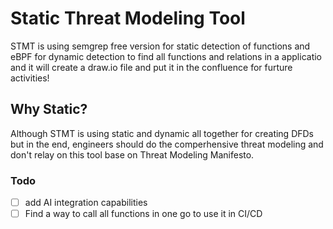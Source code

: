 # Static Threat Modeling Tool
STMT is using semgrep free version for static detection of functions and eBPF for dynamic detection to find all functions and relations in a applicatio and it will create a draw.io file and put it in the confluence for furture activities!

## Why Static?
Although STMT is using static and dynamic all together for creating DFDs but in the end, engineers should do the comperhensive threat modeling and don't relay on this tool base on Threat Modeling Manifesto.


### Todo
- [ ] add AI integration capabilities
- [ ] Find a way to call all functions in one go to use it in CI/CD